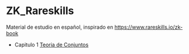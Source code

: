 # ZK_Rareskills
Material de estudio en español, inspirado en https://www.rareskills.io/zk-book

- Capitulo 1
[Teoria de Conjuntos](./Capitulo1_Teoria-de-Conjuntos/Operador-Binario.md)